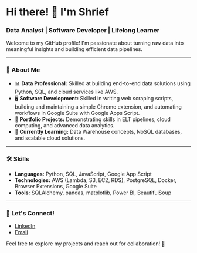 # Hi there! 👋 I'm Shrief  
### Data Analyst | Software Developer | Lifelong Learner  

Welcome to my GitHub profile! I'm passionate about turning raw data into meaningful insights and building efficient data pipelines.  

---

### 🚀 About Me
- 📊 **Data Professional:** Skilled at building end-to-end data solutions using Python, SQL, and cloud services like AWS.
- 🖥️ **Software Development:** Skilled in writing web scraping scripts, building and maintaining a simple Chrome extension, and automating workflows in Google Suite with Google Apps Script.   
- 🌟 **Portfolio Projects:** Demonstrating skills in ELT pipelines, cloud computing, and advanced data analytics.  
- 🌱 **Currently Learning:** Data Warehouse concepts, NoSQL databases, and scalable cloud solutions.  

---

### 🛠️ Skills
- **Languages:** Python, SQL, JavaScript, Google App Script
- **Technologies:** AWS (Lambda, S3, EC2, RDS), PostgreSQL, Docker, Browser Extensions, Google Suite
- **Tools:** SQLAlchemy, pandas, matplotlib, Power BI, BeautifulSoup

---

### 🤝 Let's Connect!
- [LinkedIn](https://www.linkedin.com/in/shrief-khamis/)  
- [Email](mailto:shriefkhamis@gmail.com)  

Feel free to explore my projects and reach out for collaboration! 🚀
